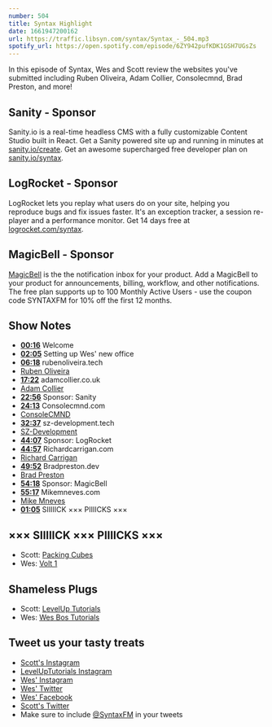 ```yaml
---
number: 504
title: Syntax Highlight
date: 1661947200162
url: https://traffic.libsyn.com/syntax/Syntax_-_504.mp3
spotify_url: https://open.spotify.com/episode/6ZY942pufKDK1GSH7UGsZs
---
```


In this episode of Syntax, Wes and Scott review the websites you've submitted including Ruben Oliveira, Adam Collier, Consolecmnd, Brad Preston, and more!

## Sanity  - Sponsor

Sanity.io is a real-time headless CMS with a fully customizable Content Studio built in React. Get a Sanity powered site up and running in minutes at [sanity.io/create](https://www.sanity.io/create). Get an awesome supercharged free developer plan on [sanity.io/syntax](https://www.sanity.io/syntax).

## LogRocket - Sponsor

LogRocket lets you replay what users do on your site, helping you reproduce bugs and fix issues faster. It's an exception tracker, a session re-player and a performance monitor. Get 14 days free at [logrocket.com/syntax](https://logrocket.com/syntax).

## MagicBell - Sponsor

[MagicBell](https://www.magicbell.com) is the the notification inbox for your product. Add a MagicBell to your product for announcements, billing, workflow, and other notifications. The free plan supports up to 100 Monthly Active Users - use the coupon code SYNTAXFM for 10% off the first 12 months.

## Show Notes

* **[00:16](#t=00:16)** Welcome
* **[02:05](#t=02:05)** Setting up Wes' new office
* **[06:18](#t=06:18)** rubenoliveira.tech
* [Ruben Oliveira](https://rubenoliveira.tech)
* **[17:22](#t=17:22)** adamcollier.co.uk
* [Adam Collier](https://www.adamcollier.co.uk/)
* **[22:56](#t=22:56)** Sponsor: Sanity
* **[24:13](#t=24:13)** Consolecmnd.com
* [ConsoleCMND](https://www.consolecmnd.com/)
* **[32:37](#t=32:37)** sz-development.tech
* [SZ-Development](https://sz-development.tech)
* **[44:07](#t=44:07)** Sponsor: LogRocket
* **[44:57](#t=44:57)** Richardcarrigan.com
* [Richard Carrigan](https://richardcarrigan.com/)
* **[49:52](#t=49:52)** Bradpreston.dev
* [Brad Preston](https://bradpreston.dev/)
* **[54:18](#t=54:18)** Sponsor: MagicBell
* **[55:17](#t=55:17)** Mikemneves.com
* [Mike Mneves](https://www.mikemneves.com/)
* **[01:05](#t=01:05)** SIIIIICK ××× PIIIICKS ×××

## ××× SIIIIICK ××× PIIIICKS ×××

* Scott: [Packing Cubes](https://amzn.to/3TajqCc)
* Wes: [Volt 1](https://www.uaudio.com/audio-interfaces/volt-1-usb.html)

## Shameless Plugs

* Scott: [LevelUp Tutorials](https://leveluptutorials.com/tutorials/keystone-js/introduction)
* Wes: [Wes Bos Tutorials](https://wesbos.com/courses)

## Tweet us your tasty treats

* [Scott's Instagram](https://www.instagram.com/stolinski/)
* [LevelUpTutorials Instagram](https://www.instagram.com/LevelUpTutorials/)
* [Wes' Instagram](https://www.instagram.com/wesbos/)
* [Wes' Twitter](https://twitter.com/wesbos)
* [Wes' Facebook](https://www.facebook.com/wesbos.developer)
* [Scott's Twitter](https://twitter.com/stolinski)
* Make sure to include [@SyntaxFM](https://twitter.com/SyntaxFM) in your tweets
